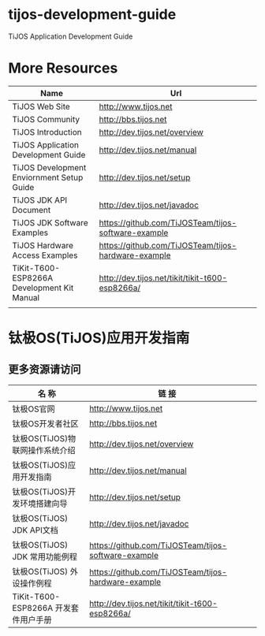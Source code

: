 # tijos-development-guide
TiJOS Application Development Guide


# More Resources

| Name                                     | Url                                      |
| ---------------------------------------- | ---------------------------------------- |
| TiJOS Web Site                           | <http://www.tijos.net>                   |
| TiJOS Community                          | <http://bbs.tijos.net>                   |
| TiJOS Introduction                       | <http://dev.tijos.net/overview>          |
| TiJOS Application Development Guide      | <http://dev.tijos.net/manual>            |
| TiJOS Development Enviornment Setup Guide | <http://dev.tijos.net/setup>             |
| TiJOS JDK API Document                   | <http://dev.tijos.net/javadoc>           |
| TiJOS JDK Software Examples              | <https://github.com/TiJOSTeam/tijos-software-example> |
| TiJOS Hardware Access Examples           | <https://github.com/TiJOSTeam/tijos-hardware-example> |
| TiKit-T600-ESP8266A Development Kit Manual | <http://dev.tijos.net/tikit/tikit-t600-esp8266a/> |
|                                          |                                          |

# 钛极OS(TiJOS)应用开发指南



## 更多资源请访问

| 名 称                          | 链 接                                      |      |
| ---------------------------- | ---------------------------------------- | ---- |
| 钛极OS官网                       | <http://www.tijos.net>                   |      |
| 钛极OS开发者社区                    | <http://bbs.tijos.net>                   |      |
| 钛极OS(TiJOS)物联网操作系统介绍         | <http://dev.tijos.net/overview>          |      |
| 钛极OS(TiJOS)应用开发指南            | <http://dev.tijos.net/manual>            |      |
| 钛极OS(TiJOS)开发环境搭建向导          | <http://dev.tijos.net/setup>             |      |
| 钛极OS(TiJOS) JDK API文档        | <http://dev.tijos.net/javadoc>           |      |
| 钛极OS(TiJOS) JDK 常用功能例程       | <https://github.com/TiJOSTeam/tijos-software-example> |      |
| 钛极OS(TiJOS) 外设操作例程           | <https://github.com/TiJOSTeam/tijos-hardware-example> |      |
| TiKit-T600-ESP8266A 开发套件用户手册 | <http://dev.tijos.net/tikit/tikit-t600-esp8266a/> |      |